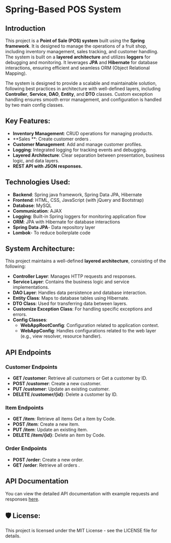 # Spring-Based POS System

## Introduction

This project is a **Point of Sale (POS) system** built using the **Spring framework**. It is designed to manage the operations of a fruit shop, including inventory management, sales tracking, and customer handling. The system is built on a **layered architecture** and utilizes **loggers** for debugging and monitoring. It leverages **JPA** and **Hibernate** for database interactions, ensuring efficient and seamless ORM (Object Relational Mapping).

The system is designed to provide a scalable and maintainable solution, following best practices in architecture with well-defined layers, including **Controller**, **Service**, **DAO**, **Entity**, and **DTO** classes. Custom exception handling ensures smooth error management, and configuration is handled by two main config classes.

## Key Features:
- **Inventory Management**: CRUD operations for managing products.
- **Sales **: Create customer orders .
- **Customer Management**: Add and manage customer profiles.
- **Logging**: Integrated logging for tracking events and debugging.
- **Layered Architecture**: Clear separation between presentation, business logic, and data layers.
- **REST API with JSON responses.**

## Technologies Used:
- **Backend**: Spring java framework, Spring Data JPA, Hibernate
- **Frontend**: HTML, CSS, JavaScript (with jQuery and Bootstrap)
- **Database**: MySQL
- **Communication**: AJAX
- **Logging**: Built-in Spring loggers for monitoring application flow
- **ORM**: JPA with Hibernate for database interactions
- **Spring Data JPA**- Data repository layer
- **Lombok**- To reduce boilerplate code

## System Architecture:
This project maintains a well-defined **layered architecture**, consisting of the following:
- **Controller Layer**: Manages HTTP requests and responses.
- **Service Layer**: Contains the business logic and service implementations.
- **DAO Layer**: Handles data persistence and database interaction.
- **Entity Class**: Maps to database tables using Hibernate.
- **DTO Class**: Used for transferring data between layers.
- **Customize Exception Class**: For handling specific exceptions and errors.
- **Config Classes**: 
  - **WebAppRootConfig**: Configuration related to application context.
  - **WebAppConfig**: Handles configurations related to the web layer (e.g., view resolver, resource handler).
## API Endpoints

### Customer Endpoints

- **GET /customer**: Retrieve all customers or Get a customer by ID.
- **POST /customer**: Create a new customer.
- **PUT /customer**: Update an existing customer.
- **DELETE /customer/{id}**: Delete a customer by ID.

### Item Endpoints

- **GET /item**: Retrieve all items Get a item by Code.
- **POST /item**: Create a new item.
- **PUT /item**: Update an existing item.
- **DELETE /item/{id}**: Delete an item by Code.

### Order Endpoints

- **POST /order**: Create a new order.
- **GET /order**: Retrieve all orders .

## API Documentation

You can view the detailed API documentation with example requests and responses [here](https://documenter.getpostman.com/view/35385949/2sAXxS7Azd](https://documenter.getpostman.com/view/35385949/2sAXxS7Azd)).
## 🛡️ License:
This project is licensed under the MIT License - see the LICENSE file for details.




